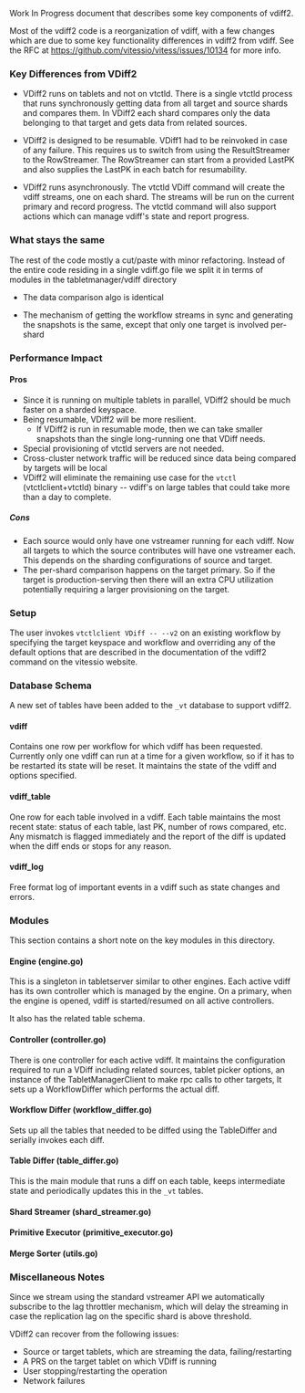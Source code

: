 
Work In Progress document that describes some key components of vdiff2.

Most of the vdiff2 code is a reorganization of vdiff, with a few changes which are due to some key functionality differences in vdiff2 from vdiff. See the RFC at https://github.com/vitessio/vitess/issues/10134 for more info.

### Key Differences from VDiff2

* VDiff2 runs on tablets and not on vtctld. There is a single vtctld process that runs synchronously getting data from all target and source shards and compares them. In VDiff2 each shard compares only the data belonging to that target and gets data from related sources.

* VDiff2 is designed to be resumable. VDiff1 had to be reinvoked in case of any failure. This requires us to switch from using the ResultStreamer to the RowStreamer. The RowStreamer can start from a provided LastPK and also supplies the LastPK in each batch for resumability.

* VDiff2 runs asynchronously. The vtctld VDiff command will create the vdiff streams, one on each shard. The streams will be run on the current primary and record progress. The vtctld command will also support actions which can manage vdiff's state and report progress.

### What stays the same

The rest of the code mostly a cut/paste with minor refactoring. Instead of the entire code residing in a single vdiff.go file we split it in terms of modules in the tabletmanager/vdiff directory

* The data comparison algo is identical

* The mechanism of getting the workflow streams in sync and generating the snapshots is the same, except that only one target is involved per-shard


### Performance Impact

#### Pros

* Since it is running on multiple tablets in parallel, VDiff2 should be much faster on a sharded keyspace.
* Being resumable, VDiff2 will be more resilient.
  * If VDiff2 is run in resumable mode, then we can take smaller snapshots than the single long-running one that VDiff needs.
* Special provisioning of vtctld servers are not needed.
* Cross-cluster network traffic will be reduced since data being compared by targets will be local
* VDiff2 will eliminate the remaining use case for the `vtctl` (vtctlclient+vtctld) binary -- vdiff's on large tables that could take more than a day to complete.


##### Cons

* Each source would only have one vstreamer running for each vdiff. Now all targets to which the source contributes will have one vstreamer each. This depends on the sharding configurations of source and target.
* The per-shard comparison happens on the target primary. So if the target is production-serving then there will an extra CPU utilization potentially requiring a larger provisioning on the target.

### Setup

The user invokes `vtctlclient VDiff -- --v2` on an existing workflow by specifying the target keyspace and workflow and overriding any of the default options that are described in the documentation of the vdiff2 command on the vitessio website.

### Database Schema

A new set of tables have been added to the `_vt` database to support vdiff2.

#### vdiff
Contains one row per workflow for which vdiff has been requested. Currently only one vdiff can run at a time for a given workflow, so if it has to be restarted its state will be reset. It maintains the state of the vdiff and options specified.

#### vdiff_table
One row for each table involved in a vdiff. Each table maintains the most recent state: status of each table, last PK, number of rows compared, etc. Any mismatch is flagged immediately and the report of the diff is updated when the diff ends or stops for any reason.

#### vdiff_log
Free format log of important events in a vdiff such as state changes and errors.

### Modules

This section contains a short note on the key modules in this directory.

#### Engine (engine.go)
This is a singleton in tabletserver similar to other engines. Each active vdiff has its own controller which is managed by the engine. On a primary, when the engine is opened, vdiff is started/resumed on all active controllers.

It also has the related table schema.

#### Controller (controller.go)

There is one controller for each active vdiff. It maintains the configuration required to run a VDiff including related sources, tablet picker options, an instance of the TabletManagerClient to make rpc calls to other targets, It sets up a WorkflowDiffer which performs the actual diff.

#### Workflow Differ (workflow_differ.go)

Sets up all the tables that needed to be diffed using the TableDiffer and serially invokes each diff.

#### Table Differ (table_differ.go)

This is the main module that runs a diff on each table, keeps intermediate state and periodically updates this in the `_vt` tables.

#### Shard Streamer (shard_streamer.go)

#### Primitive Executor (primitive_executor.go)

#### Merge Sorter (utils.go)

### Miscellaneous Notes

Since we stream using the standard vstreamer API we automatically subscribe to the lag throttler
mechanism, which will delay the streaming in case the replication lag on the specific shard is above
threshold.

VDiff2 can recover from the following issues:
 * Source or target tablets, which are streaming the data, failing/restarting
 * A PRS on the target tablet on which VDiff is running
 * User stopping/restarting the operation
 * Network failures


